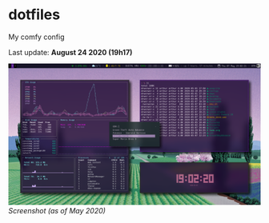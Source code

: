 # dotfiles
My comfy config

Last update: **August 24 2020 (19h17)**

![screenshot](https://github.com/arthurmassanes/dotfiles/blob/master/screenshots/sakura.png)
_Screenshot (as of May 2020)_
